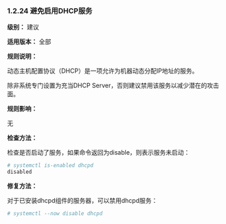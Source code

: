 ### 1.2.24 避免启用DHCP服务

**级别：** 建议

**适用版本：** 全部

**规则说明：** 

动态主机配置协议（DHCP）是一项允许为机器动态分配IP地址的服务。

除非系统专门设置为充当DHCP Server，否则建议禁用该服务以减少潜在的攻击面。

**规则影响：**

无

**检查方法：**

检查是否启动了服务，如果命令返回为disable，则表示服务未启动：

```bash
# systemctl is-enabled dhcpd
disabled
```

**修复方法：**

对于已安装dhcpd组件的服务器，可以禁用dhcpd服务：

```bash
# systemctl --now disable dhcpd
```